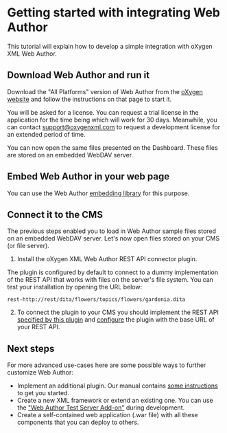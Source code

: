 Getting started with integrating Web Author 
===========================================

This tutorial will explain how to develop a simple integration with oXygen XML Web Author.

Download Web Author and run it
------------------------------

Download the "All Platforms" version of Web Author from the [oXygen website](https://oxygenxml.com/xml_web_author/download_oxygenxml_web_author.html?os=All) and follow the instructions on that page to start it.

You will be asked for a license. You can request a trial license in the application for the time being which will work for 30 days. Meanwhile, you can contact support@oxygenxml.com to request a development license for an extended period of time.

You can now open the same files presented on the Dashboard. These files are stored on an embedded WebDAV server.

Embed Web Author in your web page
---------------------------------

You can use the Web Author [embedding library](embedding-library/) for this purpose. 

Connect it to the CMS
---------------------

The previous steps enabled you to load in Web Author sample files stored on an embedded WebDAV server. Let's now open files stored on your CMS (or file server).

1. Install the oXygen XML Web Author REST API connector plugin. 

The plugin is configured by default to connect to a dummy implementation of the REST API that works with files on the server's file system. You can test your installation by opening the URL below:

```
rest-http://rest/dita/flowers/topics/flowers/gardenia.dita
```

2. To connect the plugin to your CMS you should implement the REST API [specified by this plugin](API-spec.md) and [configure](README.md#configuration) the plugin with the base URL of your REST API.


Next steps
----------
For more advanced use-cases here are some possible ways to further customize Web Author:
- Implement an additional plugin. Our manual contains [some instructions](https://oxygenxml.com/doc/versions/18.1/ug-editor/tasks/webapp-plugin-prototyping.html#webapp-plugin-prototyping) to get you started.
- Create a new XML framework or extend an existing one. You can use the ["Web Author Test Server Add-on"](https://oxygenxml.com/doc/versions/18.1/ug-editor/topics/customizing_frameworks.html) during development.
- Create a self-contained web application (.war file) with all these components that you can deploy to others.

